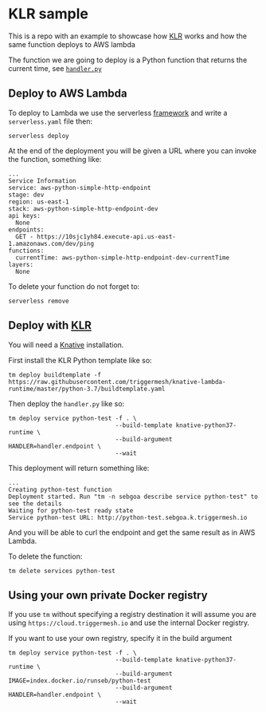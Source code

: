 # KLR sample 

This is a repo with an example to showcase how [KLR](https://github.com/triggermesh/knative-lambda-runtime) works and how the same function deploys to AWS lambda

The function we are going to deploy is a Python function that returns the current time, see [`handler.py`](./handler.py)

## Deploy to AWS Lambda

To deploy to Lambda we use the serverless [framework](https://serverless.com) and write a `serverless.yaml` file then:

```
serverless deploy
```

At the end of the deployment you will be given a URL where you can invoke the function, something like:

```
...
Service Information
service: aws-python-simple-http-endpoint
stage: dev
region: us-east-1
stack: aws-python-simple-http-endpoint-dev
api keys:
  None
endpoints:
  GET - https://10sjc1yh84.execute-api.us-east-1.amazonaws.com/dev/ping
functions:
  currentTime: aws-python-simple-http-endpoint-dev-currentTime
layers:
  None
```

To delete your function do not forget to:

```
serverless remove
```

## Deploy with [KLR](https://github.com/triggermesh/knative-lambda-runtime)

You will need a [Knative](https://github.com/knative) installation.

First install the KLR Python template like so:

```
tm deploy buildtemplate -f https://raw.githubusercontent.com/triggermesh/knative-lambda-runtime/master/python-3.7/buildtemplate.yaml
```

Then deploy the `handler.py` like so:

```
tm deploy service python-test -f . \
                              --build-template knative-python37-runtime \
                              --build-argument HANDLER=handler.endpoint \
                              --wait
```

This deployment will return something like:

```
...
Creating python-test function
Deployment started. Run "tm -n sebgoa describe service python-test" to see the details
Waiting for python-test ready state
Service python-test URL: http://python-test.sebgoa.k.triggermesh.io
```

And you will be able to curl the endpoint and get the same result as in AWS Lambda.

To delete the function:

```
tm delete services python-test
```

## Using your own private Docker registry

If you use `tm` without specifying a registry destination it will assume you are using `https://cloud.triggermesh.io` and use the internal Docker registry.

If you want to use your own registry, specify it in the build argument

```
tm deploy service python-test -f . \
                              --build-template knative-python37-runtime \
                              --build-argument IMAGE=index.docker.io/runseb/python-test
                              --build-argument HANDLER=handler.endpoint \
                              --wait
```

